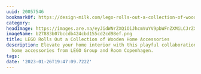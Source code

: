 ```yaml
---
uuid: 20057546
bookmarkOf: https://design-milk.com/lego-rolls-out-a-collection-of-wooden-home-accessories/?utm_source=dlvr.it
category:
headImage: https://images.are.na/eyJidWNrZXQiOiJhcmVuYV9pbWFnZXMiLCJrZXkiOiIyMDA1NzU0Ni9vcmlnaW5hbF9iMjc4ODNiMDdiY2NkYjQyNGNiZDE1NWNkMmNkOThlZi5wbmciLCJlZGl0cyI6eyJyZXNpemUiOnsid2lkdGgiOjEyMDAsImhlaWdodCI6MTIwMCwiZml0IjoiaW5zaWRlIiwid2l0aG91dEVubGFyZ2VtZW50Ijp0cnVlfSwid2VicCI6eyJxdWFsaXR5Ijo5MH0sImpwZWciOnsicXVhbGl0eSI6OTB9LCJyb3RhdGUiOm51bGx9fQ==?bc=0
imageName: b27883b07bccdb424cbd155cd2cd98ef.png
title: LEGO Rolls Out a Collection of Wooden Home Accessories
description: Elevate your home interior with this playful collaboration of wooden
  home accessories from LEGO Group and Room Copenhagen.
tags:
date: '2023-01-26T19:47:09.722Z'
---
```

